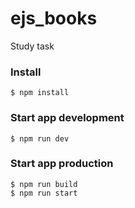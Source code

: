 # ejs_books

Study task

### Install
```
$ npm install
```

### Start app development
```
$ npm run dev
```

### Start app production
```
$ npm run build
$ npm run start
```